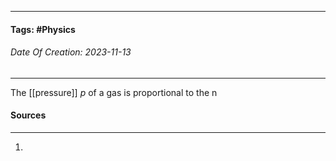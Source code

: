 __________________________________________________________________________
#### **Tags:** #Physics 
###### *Date Of Creation: 2023-11-13*
__________________________________________________________________________

The [[pressure]] $p$ of a gas is proportional to the n
#### Sources
__________________________________________________________________________
1. 